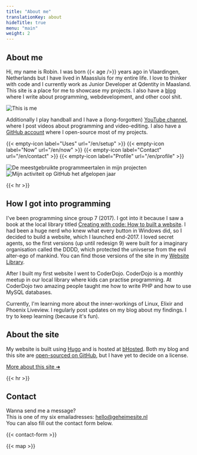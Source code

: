 ```yaml
---
title: "About me"
translationKey: about
hideTitle: true
menu: "main"
weight: 2
---
```


<div class="flex flex-col lg:flex-row items-center">
    <section class="section lg:mr-0">
        <h1>About me</h1>
        <p>
            Hi, my name is Robin. I was born {{< age />}} years ago in Vlaardingen, Netherlands but I have lived in Maassluis for my entire life. I love to thinker with code and I currently work as Junior Developer at Qdentity in Maasland. This site is a place for me to showcase my projects. I also have a <a href="https://blog.geheimesite.nl/en">blog</a> where I write about programming, webdevelopment, and other cool shit.
        </p>
    </section>
    <img class="w-full h-60 mb-5 lg:rotate-1 rounded-xl aspect-square object-cover object-right-top lg:mb-0 lg:h-fit lg:w-1/5" src="/assets/images/me-optimized.webp" alt="This is me">
</div>

Additionally I play handball and I have a (long-forgotten) [YouTube channel](https://www.youtube.com/channel/UCx4li1iMygs5KtqgcU5KGRw), where I post videos about programming and video-editing. I also have a [GitHub account](https://github.com/RobinBoers) where I open-source most of my projects.

<span hidden>Related pages</span> {{< empty-icon label="Uses" url="/en/setup" >}} {{< empty-icon label="Now" url="/en/now" >}} {{< empty-icon label="Contact" url="/en/contact" >}} {{< empty-icon label="Profile" url="/en/profile" >}}

<div class="flex flex-col lg:flex-row justify-center items-center gap-1 lg:gap-4">
    <img class="w-full lg:w-auto" src="https://github-readme-stats.vercel.app/api/top-langs/?username=RobinBoers&layout=compact&title_color=434d58" alt="De meestgebruikte programmeertalen in mijn projecten">
    <img class="w-full lg:w-auto" src="https://github-readme-stats.vercel.app/api?username=RobinBoers&count_private=true&show_icons=true&hide_title=true" alt="Mijn activiteit op GitHub het afgelopen jaar">
</div>

{{< hr >}}

## How I got into programming

I've been programming since group 7 (2017). I got into it because I saw a book at the local library titled [Creating with code: How to built a website](https://web.archive.org/web/20220625081814/http://nano-tips.com/). I had been a huge nerd who knew what every button in Windows did, so I decided to build a website, which I launched end-2017. I loved secret agents, so the first versions (up until redesign 9) were built for a imaginary organisation called the DDDD, which protected the univserse from the evil alter-ego of mankind. You can find those versions of the site in my [Website Library](/website/overview).

After I built my first website I went to CoderDojo. CoderDojo is a monthly meetup in our local library where kids can practise programming. At CoderDojo two amazing people taught me how to write PHP and how to use MySQL databases.

Currently, I'm learning more about the inner-workings of Linux, Elixir and Phoenix Liveview. I regularly post updates on my blog about my findings. I try to keep learning (because it's fun).

## About the site

My website is built using [Hugo](https://gohugo.io) and is hosted at [bHosted](https://www.bhosted.nl/?ref=97f4c4a4b13e269e12cfd4f0352ba527). Both my blog and this site are [open-sourced on GitHub](https://github.com/RobinBoers/geheimesite.nl), but I have yet to decide on a license.

[More about this site ➜](/en/colophon)

{{< hr >}}

## Contact

Wanna send me a message?  
This is one of my six emailadresses: hello@geheimesite.nl  
You can also fill out the contact form below.

{{< contact-form >}}

{{< map >}}
